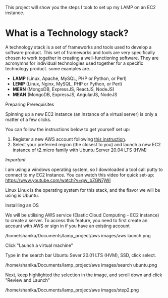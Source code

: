 This project will show you the steps I took to set up my LAMP on an EC2 instance.

# **What is a Technology stack?**

A technology stack is a set of frameworks and tools used to develop a software product. This set of frameworks and tools are very specifically chosen to work together in creating a well-functioning software. They are acronymns for individual technologies used together for a specific technology product. some examples are…

- **LAMP** (Linux, Apache, MySQL, PHP or Python, or Perl)
- **LEMP** (Linux, Nginx, MySQL, PHP or Python, or Perl)
- **MERN** (MongoDB, ExpressJS, ReactJS, NodeJS)
- **MEAN** (MongoDB, ExpressJS, AngularJS, NodeJS

Preparing Prerequisites

Spinning up a new EC2 instance (an instance of a virtual server) is only a matter of a few clicks.

You can follow the instructions below  to get yourself set up:

1. Register a new AWS account following [this instruction](https://aws.amazon.com/premiumsupport/knowledge-center/create-and-activate-aws-account/).
2. Select your preferred region (the closest to you) and launch a new EC2 instance of t2.micro family with Ubuntu Server 20.04 LTS (HVM)

*Important*

I am using a windows operating system, so I downloaded a tool call putty to connect to my EC2 Instance. You can watch this video for quick set-up: https://www.youtube.com/watch?v=qw_bZGN7jWI 

Linux
Linux is the operating system for this stack, and the flavor we will be using is Ubuntu.

Installling an OS

 We will be utilising AWS service (Elastic Cloud Computing - EC2 instance) to create a server. To access this feature, you need to first create an account with AWS or sign in if you have an existing account

/home/shanika/Documents/lamp_project/aws images/aws launch.png

Click "Launch a virtual machine"

Type in the search bar Ubuntu Sever 20.01 LTS (HVM), SSD, click select.

/home/shanika/Documents/lamp_project/aws images/search ubuntu.png

Next, keep highlighted the selection in the image, and scroll down and click "Review and Launch"

/home/shanika/Documents/lamp_project/aws images/step2.png